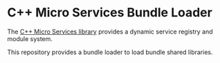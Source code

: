 C++ Micro Services Bundle Loader
==============================

The [C++ Micro Services library](http://cppmicroservices.org/) provides a dynamic service registry and module system.

This repository provides a bundle loader to load bundle shared libraries.
